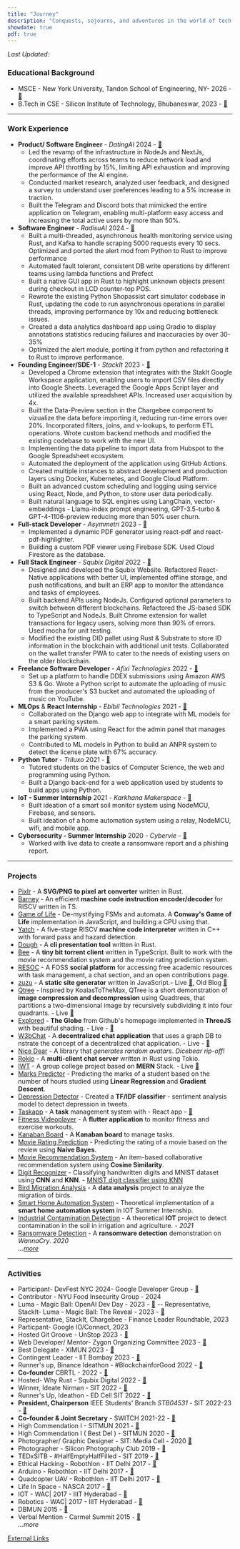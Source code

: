 ```yaml
---
title: "Journey"
description: "Conquests, sojourns, and adventures in the world of tech."
showdate: true
pdf: true
---
```

<script type="module" src="/assets/js/cv/main.js" ></script>
*Last Updated: <span class="update-date-time"></span>*

### Educational Background

- MSCE - New York University, Tandon School of Engineering, NY- 2026 - [🔗]()
- B.Tech in CSE - Silicon Institute of Technology, Bhubaneswar, 2023 - [🔗](/assets/docs/190310030.pdf)

---

### Work Experience

- **Product/ Software Engineer** - *DatingAI* 2024 - [🔗](https://datingai.pro)
  - Led the revamp of the infrastructure in NodeJs and NextJs, coordinating efforts across teams to reduce network load and
  improve API throttling by 15%, limiting API exhaustion and improving the performance of the AI engine.
  - Conducted market research, analyzed user feedback, and designed a survey to understand user preferences leading to a 5% increase in traction.
  - Built the Telegram and Discord bots that mimicked the entire application on Telegram, enabling multi-platform easy access and increasing the total active users by more than 50%.
- **Software Engineer** - *RadisuAI* 2024 - [🔗](https://radius.ai)
  - Built a multi-threaded, asynchronous health monitoring service using Rust, and Kafka to handle scraping 5000 requests every 10 secs. Optimized and ported the alert mod from Python to Rust to improve performance
  - Automated fault tolerant, consistent DB write operations by different teams using lambda functions and Prefect
  - Built a native GUI app in Rust to highlight unknown objects present during checkout in LCD counter-top POS.
  - Rewrote the existing Python Shopassist cart simulator codebase in Rust, updating the code to run asynchronous operations in parallel threads, improving performance by 10x and reducing bottleneck issues.
  - Created a data analytics dashboard app using Gradio to display annotations statistics reducing failures and inaccuracies by over 30-35%
  - Optimized the alert module, porting it from python and refactoring it to Rust to improve performance.
- **Founding Engineer/SDE-1** - *StackIt* 2023 - [🔗](https://nowstackit.com)
  - Developed a Chrome extension that integrates with the StakIt Google Workspace application, enabling users to import CSV files directly into Google Sheets. Leveraged the Google Apps Script layer and utilized the available spreadsheet APIs. Increased user acquisition by 4x. 
  - Built the Data-Preview section in the Chargebee component to vizualize the data before importing it, reducing run-time errors over 20%. Incorporated filters, joins, and v-lookups, to perform ETL operations. Wrote custom backend methods and modified the existing codebase to work with the new UI.
  - Implementing the data pipeline to import data from Hubspot to the Google Spreadsheet ecosystem.
  - Automated the deployment of the application using GitHub Actions.
  - Created multiple instances to abstract development and production layers using Docker, Kubernetes, and Google Cloud Platform.
  - Built an advanced custom scheduling and logging using service using React, Node, and Python, to store user data periodically.
  - Built natural language to SQL engines using LangChain, vector-embeddings - Llama-index prompt engineering, GPT-3.5-turbo & GPT-4-1106-preview reducing more than 50% user churn.
- **Full-stack Developer** - *Asymmetri* 2023 - [🔗](https://www.linkedin.com/company/asymmetri/)
  - Implemented a dynamic PDF generator using react-pdf and react-pdf-highlighter.
  - Building a custom PDF viewer using Firebase SDK. Used Cloud Firestore as the database.
- **Full Stack Engineer** - *Squbix Digital* 2022 - [🔗](https://drive.google.com/file/d/1Pr6ttzQEk0Bj83pxCafFloiKx7KYOLJX/view?usp=sharing)
  - Designed and developed the Squbix Website. Refactored React-Native applications with better UI, implemented offline storage, and push notifications, and built an ERP app to monitor the attendance and tasks of employees.
  - Built backend APIs using NodeJs. Configured optional parameters to switch between different blockchains. Refactored the JS-based SDK to TypeScript and NodeJs. Built Chrome extension for wallet transactions for legacy users, solving more than 90% of errors. Used mocha for unit testing.
  - Modified the existing DID pallet using Rust \& Substrate to store ID information in the blockchain with additional unit tests. Collaborated on the wallet transfer PWA to cater to the needs of existing users on the older blockchain.
- **Freelance Software Developer** - *Afixi Technologies* 2022 - [🔗](https://drive.google.com/file/d/1rWImLNao3abkQF313Jb8gT5Ybq8aNQeA/view?usp=sharing)
  - Set up a platform to handle DDEX submissions using Amazon AWS S3 & Go. Wrote a Python script to automate the uploading of music from the producer's S3 bucket and automated the uploading of music on YouTube.
- **MLOps** & **React Internship** - *Ebibil Technologies* 2021 - [🔗](https://drive.google.com/file/d/1povslBn3QFW9GvSJSvPLF3UqN1-2DBuI/view?usp=sharing)
  - Collaborated on the Django web app to integrate with ML models for a smart parking system.
  - Implemented a PWA using React for the admin panel that manages the parking system.
  - Contributed to ML models in Python to build an ANPR system to detect the license plate with 67\% accuracy.
- **Python Tutor** - *Triluxo* 2021 - [🔗](https://drive.google.com/file/d/1QtlOYWOXRhybfRIgOV-px3bPdye2M_cW/view?usp=sharing)
  - Tutored students on the basics of Computer Science, the web and programming using Python.
  - Built a Django back-end for a web application used by students to build apps using Python.
- **IoT - Summer Internship** 2021 - *Karkhana Makerspace* - [🔗](https://drive.google.com/file/d/18hbsEls6Ti3vFM64GCmf8Y-hIz08NHAA/view?usp=sharing)
  - Built ideation of a smart soil monitor system using  NodeMCU, Firebase, and  sensors.
  - Built ideation of a home automation system using a relay, NodeMCU, wifi, and mobile app.
- **Cybersecurity - Summer Internship** 2020 - *Cybervie* - [🔗](https://drive.google.com/file/d/1a68XtgS5uDUxSsAYS933G-HfGM07kGUK/view?usp=sharing)
  - Worked with live data to create a ransomware report and a phishing report.

---

### Projects
- [Pixlr](https://github.com/fuzzymf/pixlr) - A **SVG/PNG to pixel art converter** written in Rust.
- [Barney](https://github.com/fuzzymf/barney) - An efficient **machine code instruction encoder/decoder** for RISCV written in TS.
- [Game of Life](https://anubhavp.dev/blog/gameoflife.html) - De-mystifying FSMs and automata. A **Conway's Game of Life** implementation in JavaScript, and building a CPU using that.
- [Yatch](github.com/fuzzymf/yatch) - A five-stage RISCV **machine code interpreter** written in C++ with forward pass and hazard detection.
- [Dough](https://github.com/fuzzymf/dough) - A **cli presentation tool** written in Rust.
- [Bee](https://github.com/fuzzymf/b) - A **tiny bit torrent client** written in TypeScript. Built to work with the movie recommendation system and the movie rating prediction system.
- [RESOC](https://github.com/fuzzymf/resoc) - A FOSS **social platform** for accessing free academic resources with task management, a chat section, and an open contributions page.
- [zuzu](https://github.com/fuzzymf/zuzu) - A **static site generator** written in JavaScript.- Live [🔗](https://anubhavp.dev/zuzu/), Old Blog [🔗](https://anubhavp.dev/oldblog/)
- [Qtree](https://github.com/fuzzymf/qd-compression) - Inspired by KoalasToTheMax, QTree is a short demonstration of **image compression and decompression** using Quadtrees, that partitions a two-dimensional image by recursively subdividing it into four quadrants. - Live [🔗](https://anubhavp.dev/blog/qtree/)
- [Explored](https://github.com/fuzzymf/explored) - **The Globe** from Github's homepage implemented in **ThreeJS** with beautiful shading. - Live  - [🔗](https://anubhavp.dev/explored/)
- [W3bChat](https://github.com/fuzzymf/w3bchat-dapp) - A **decentralized chat application** that uses a graph DB to nstrate the concept of a decentralized chat application. - Live  - [🔗](https://w3bchat-fadfa.web.app/)
- [Nice Dear](https://github.com/fuzzymf/nicedear) - A library that *generates random avatars*. *Dicebear rip-off!*
- [Rokio](https://github.com/fuzzymf/rust-tokio-chat-server) - A **multi-client chat server** written in Rust using Tokio.
- [IWT](https://github.com/fuzzymf/iwtserver) - A group college project based on **MERN** Stack. - Live  [🔗](https://anubhavp.dev/IWT_project/)
- [Marks Predictor](https://github.com/fuzzymf/Marks-predictor) - Predicting the marks of a student based on the number of hours studied using **Linear Regression** and **Gradient Descent**.
- [Depression Detector](https://github.com/fuzzymf/Detecting-Depression-in-Tweets) - Created a **TF/IDF classifier** - sentiment analysis model to detect depression in tweets.
- [Taskapp](https://github.com/fuzzymf/go-react-taskapp) - A **task** management system with - React app - [🔗](https://github.com/fuzzymf/react-frontend-blogapp)
- [Fitness Videoplayer](https://github.com/fuzzymf/fitness-videoplayer) - A **flutter application** to monitor fitness and exercise workouts.
- [Kanaban Board](https://github.com/fuzzymf/flutter-golang-taskapp) - A **Kanaban board** to manage tasks.
- [Movie Rating Prediction](https://github.com/fuzzymf/Movie-rating-prediction) - Predicting the rating of a movie based on the review using **Naive Bayes**.
- [Movie Recommendation System](https://github.com/fuzzymf/Movie-recommendation) - An item-based collaborative recommendation system using **Cosine Similarity**.
- [Digit Recognizer](https://github.com/fuzzymf/HandwrittenDigitClassification) - Classifying handwritten digits and MNIST dataset using **CNN** and **KNN**. - [MNIST digit classifier using KNN](https://github.com/fuzzymf/Classifying-mnist-digit-dataset)
- [Bird Migration Analysis](https://github.com/fuzzymf/Bird-Migration-data-analysis) - A **data analysis** project to analyze the migration of birds.
- [Smart Home Automation System](https://github.com/fuzzymf/HomeAuto) - Theoretical implementation of a **smart home automation system** in IOT Summer Internship.
- [Industrial Contamination Detection](https://github.com/fuzzymf/IndustrialContaminationMonitor) - A theoretical **IOT** project to detect contamination in the soil in irrigation and agriculture.  *- 2021*
- [Ransomware Detection](https://docs.google.com/document/d/1MsFnXgt9E5oEyg8YnkDnDNy9T5AQooNEAHOjphvHVyE/edit?usp=sharing) - A **ransomware detection** demonstration on *WannaCry*. *2020*  
  *...[more](https://github.com/fuzzymf/)*

---

### Activities

- Participant- DevFest NYC 2024- Google Developer Group - [🔗](https://gdg.community.dev/events/details/google-gdg-nyc-presents-devfest-nyc-2024-responsible-ai-for-the-future-of-tech/)
- Contributor - NYU Food Insecurity Group - 2024
- Luma - Magic Ball: OpenAI Dev Day - 2023 - [🔗](https://www.linkedin.com/feed/update/urn:li:activity:7128282363955998720/)
-- Representative, StackIt- Luma - Magic Ball: The Reveal - 2023 - [🔗](https://www.linkedin.com/posts/anubhabpatnaik0530_the-reveal-by-magic-ball-activity-7100826884778717184-JkVu?utm_source=share&utm_medium=member_desktop)    
- Representative, StackIt, Chargebee - Finance Leader Roundtable, 2023
- Particpant- Google IO/Connect, 2023
- Hosted Git Groove - UnStop 2023 - [🔗](https://www.linkedin.com/posts/anubhabpatnaik0530_git-groove-getting-into-the-rhythm-of-version-activity-7050527332519862272-jniz?utm_source=share&utm_medium=member_desktop)
- Web Developer/ Mentor- Zygon Organizing Committee 2023 - [🔗](https://drive.google.com/file/d/1Xqf9fN3ABCQli4tqEc39RKe3iXkqf-sx/view?usp=share_link)
- Best Delegate - XIMUN 2023 - [🔗](https://drive.google.com/file/d/1vTZl3K2kRTJgDgFr3lN5mxSaz7pnwvc2/view?usp=sharing)
- Contingent Leader - IIT Bombay 2023 - [🔗](https://drive.google.com/file/d/1NMJChzaUcKUKqYJJW3EEGX2WogZyVPJh/view?usp=sharing)
- Runner's up, Binance Ideathon - #BlockchainforGood 2022 - [🔗](https://drive.google.com/file/d/1IcDC_7L4bw-PPsLsNhH9cS2ezDynDAMB/view?usp=share_🔗)
- **Co-founder** CBRTL - 2022 - [🔗](https://cbrtl.github.io)
- Hosted- Why Rust - Squbix Digital 2022 - [🔗](https://www.linkedin.com/posts/anubhabpatnaik0530_i-hosted-a-tech-talk-last-week-and-it-went-activity-6987708219385122816-aq9z?utm_source=share&utm_medium=member_desktop)
- Winner, Ideate Nirman - SIT 2022 - [🔗](https://drive.google.com/file/d/1i--TyXYDPxMN5IbokTzFoTGE4K-rnpXM/view?usp=share_link)
- Runner's Up, Ideathon - ED Cell SIT 2022 - [🔗](https://drive.google.com/file/d/1i--TyXYDPxMN5IbokTzFoTGE4K-rnpXM/view?usp=share_link)
- **President, Chairperson** IEEE Students' Branch *STB04531* - SIT 2022-23 - [🔗](https://drive.google.com/file/d/1sbO7gOwsointY-x7aWPB8DfyrTFsCugl/view?usp=sharing)
- **Co-founder & Joint Secretary** - SWITCH 2021-22 - [🔗](https://drive.google.com/file/d/1Zub7ui2WCRYgN7tM0G8p-dbeFLirGR-d/view?usp=sharing)
- High Commendation I - SITMUN 2021 - [🔗](https://drive.google.com/file/d/1RI8fXtCTYrlYlX-dnGvfQQ76CHx0AEaq/view?usp=sharing)
- High Commendation I ( Best Del ) - SITMUN 2020 - [🔗](https://drive.google.com/file/d/1nbwySBjw8uUQH9bWY_vR0SeXt8x4B54M/view?usp=sharing)
- Photographer/ Graphic Designer - SIT: Media Cell - 2020 [🔗](https://drive.google.com/file/d/1z91iZPJxbJAIusamhn9BtrjMRN7pVH7k/view?usp=drivesdk)
- Photographer - Silicon Photography Club 2019 - [🔗](https://www.instagram.com/spc_sitb/)
- TEDxSITB - #HalfEmptyHalfFilled - SIT 2019 - [🔗](https://drive.google.com/file/d/1gR4mUn0_gmW-SlzKR3x3xHLJiC_FHauu/view?usp=sharing)
- Ethical Hacking - Robothlon - IIT Delhi 2017 - [🔗](https://drive.google.com/file/d/1l2OJHdRoMyoC82yqap_zMMCxcmC328Qz/view?usp=sharing)
- Arduino - Robothlon - IIT Delhi 2017 - [🔗](https://drive.google.com/file/d/1l2OJHdRoMyoC82yqap_zMMCxcmC328Qz/view?usp=sharing)
- Quadcopter UAV - Robothlon - IIT Delhi 2017 - [🔗](https://drive.google.com/file/d/1l2OJHdRoMyoC82yqap_zMMCxcmC328Qz/view?usp=sharing)
- Life In Space - NASCA 2017 - [🔗](https://drive.google.com/file/d/1hQffr-hLFVeeAo_9Dkvmaq87Vm911YNc/view?usp=sharing)
- IOT - WAC| 2017 - IIIT Hyderabad - [🔗](https://drive.google.com/file/d/1ah39XzFJcXEOMKJ7zhf-lxNRsVo_FoZJ/view?usp=sharing)
- Robotics - WAC| 2017 - IIIT Hyderabad - [🔗](https://drive.google.com/file/d/1ah39XzFJcXEOMKJ7zhf-lxNRsVo_FoZJ/view?usp=sharing)
- DBMUN 2015 - [🔗](https://drive.google.com/file/d/1Q_VKZvBaNKGkLvXJB_O2Tz9zrWRWqpxW/view?usp=sharing)
- Verbal Mention - Carmel Summit 2015 - [🔗](https://drive.google.com/file/d/1tB5BhhxyfFI4ZGXqUUqqAgwwz8GItF3R/view?usp=sharing)  
  *...more*

[External Links](https://linktr.ee/anubhabr50)
<span class="download-cv"></span>

